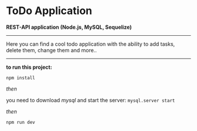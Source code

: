 # ToDo Application
**REST-API application (Node.js, MySQL, Sequelize)**

---

Here you can find a cool todo application with the ability to add tasks, delete them, change them and more..

---

**to run this project:**

``` npm install ```

_then_

you need to download _mysql_ and start the server: ``` mysql.server start ```

_then_

``` npm run dev ```

